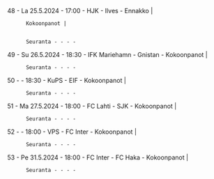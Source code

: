 48 - La 25.5.2024 - 17:00 - HJK - Ilves - Ennakko |
        
        
          Kokoonpanot |
        
        
          Seuranta - - - -
49 - Su 26.5.2024 - 18:30 - IFK Mariehamn - Gnistan - Kokoonpanot |
        
        
          Seuranta - - - -
50 -  - 18:30 - KuPS - EIF - Kokoonpanot |
        
        
          Seuranta - - - -
51 - Ma 27.5.2024 - 18:00 - FC Lahti - SJK - Kokoonpanot |
        
        
          Seuranta - - - -
52 -  - 18:00 - VPS - FC Inter - Kokoonpanot |
        
        
          Seuranta - - - -
53 - Pe 31.5.2024 - 18:00 - FC Inter - FC Haka - Kokoonpanot |
        
        
          Seuranta - - - -
